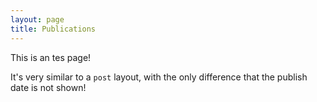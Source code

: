 ```yaml
---
layout: page
title: Publications
---
```


This is an tes page!

It's very similar to a `post` layout, with the only difference that the publish date is not shown!
